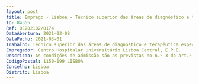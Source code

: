 ```yaml
--- 
layout: post
title: Emprego - Lisboa - Técnico superior das áreas de diagnóstico e terapêutica especialista principal
Id: 84355
Ref: OE202102/0174
DataAbertura: 2021-02-08
DataFecho: 2021-03-01
Trabalho: Técnico superior das áreas de diagnóstico e terapêutica especialista principal
Empregador: Centro Hospitalar Universitário Lisboa Central, E.P.E.
Descricao: As condições de admissão são as previstas no n.º 3 do art.º 7.º do DL 110 2017 e n.º 3 do art.º 8.º do DL 111 2017, ambos de 31 08, verificando se quanto ao conteúdo funcional o disposto no art.º 10.º do DL 110 2017 e art.º 111 2017, ambos de 31 08
CodigoPostal: 1150-199 LISBOA
Concelho: Lisboa
Distrito: Lisboa
--- 
```

